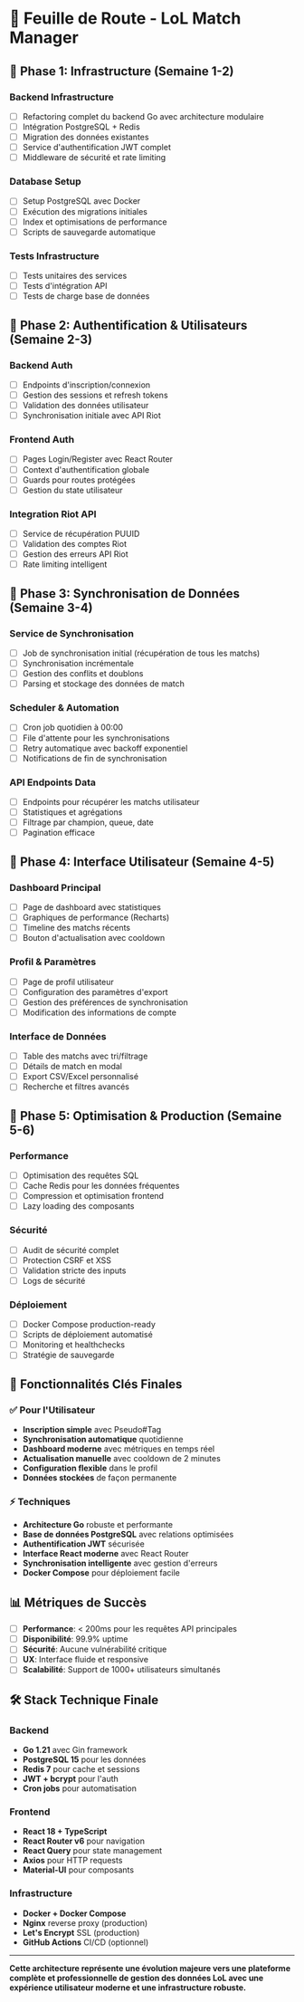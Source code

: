 # 🚀 Feuille de Route - LoL Match Manager

## 📅 **Phase 1: Infrastructure (Semaine 1-2)**

### Backend Infrastructure

- [ ] Refactoring complet du backend Go avec architecture modulaire
- [ ] Intégration PostgreSQL + Redis
- [ ] Migration des données existantes
- [ ] Service d'authentification JWT complet
- [ ] Middleware de sécurité et rate limiting

### Database Setup

- [ ] Setup PostgreSQL avec Docker
- [ ] Exécution des migrations initiales
- [ ] Index et optimisations de performance
- [ ] Scripts de sauvegarde automatique

### Tests Infrastructure

- [ ] Tests unitaires des services
- [ ] Tests d'intégration API
- [ ] Tests de charge base de données

## 📅 **Phase 2: Authentification & Utilisateurs (Semaine 2-3)**

### Backend Auth

- [ ] Endpoints d'inscription/connexion
- [ ] Gestion des sessions et refresh tokens
- [ ] Validation des données utilisateur
- [ ] Synchronisation initiale avec API Riot

### Frontend Auth

- [ ] Pages Login/Register avec React Router
- [ ] Context d'authentification globale
- [ ] Guards pour routes protégées
- [ ] Gestion du state utilisateur

### Integration Riot API

- [ ] Service de récupération PUUID
- [ ] Validation des comptes Riot
- [ ] Gestion des erreurs API Riot
- [ ] Rate limiting intelligent

## 📅 **Phase 3: Synchronisation de Données (Semaine 3-4)**

### Service de Synchronisation

- [ ] Job de synchronisation initial (récupération de tous les matchs)
- [ ] Synchronisation incrémentale
- [ ] Gestion des conflits et doublons
- [ ] Parsing et stockage des données de match

### Scheduler & Automation

- [ ] Cron job quotidien à 00:00
- [ ] File d'attente pour les synchronisations
- [ ] Retry automatique avec backoff exponentiel
- [ ] Notifications de fin de synchronisation

### API Endpoints Data

- [ ] Endpoints pour récupérer les matchs utilisateur
- [ ] Statistiques et agrégations
- [ ] Filtrage par champion, queue, date
- [ ] Pagination efficace

## 📅 **Phase 4: Interface Utilisateur (Semaine 4-5)**

### Dashboard Principal

- [ ] Page de dashboard avec statistiques
- [ ] Graphiques de performance (Recharts)
- [ ] Timeline des matchs récents
- [ ] Bouton d'actualisation avec cooldown

### Profil & Paramètres

- [ ] Page de profil utilisateur
- [ ] Configuration des paramètres d'export
- [ ] Gestion des préférences de synchronisation
- [ ] Modification des informations de compte

### Interface de Données

- [ ] Table des matchs avec tri/filtrage
- [ ] Détails de match en modal
- [ ] Export CSV/Excel personnalisé
- [ ] Recherche et filtres avancés

## 📅 **Phase 5: Optimisation & Production (Semaine 5-6)**

### Performance

- [ ] Optimisation des requêtes SQL
- [ ] Cache Redis pour les données fréquentes
- [ ] Compression et optimisation frontend
- [ ] Lazy loading des composants

### Sécurité

- [ ] Audit de sécurité complet
- [ ] Protection CSRF et XSS
- [ ] Validation stricte des inputs
- [ ] Logs de sécurité

### Déploiement

- [ ] Docker Compose production-ready
- [ ] Scripts de déploiement automatisé
- [ ] Monitoring et healthchecks
- [ ] Stratégie de sauvegarde

## 🎯 **Fonctionnalités Clés Finales**

### ✅ **Pour l'Utilisateur**

- **Inscription simple** avec Pseudo#Tag
- **Synchronisation automatique** quotidienne
- **Dashboard moderne** avec métriques en temps réel
- **Actualisation manuelle** avec cooldown de 2 minutes
- **Configuration flexible** dans le profil
- **Données stockées** de façon permanente

### ⚡ **Techniques**

- **Architecture Go** robuste et performante
- **Base de données PostgreSQL** avec relations optimisées
- **Authentification JWT** sécurisée
- **Interface React moderne** avec React Router
- **Synchronisation intelligente** avec gestion d'erreurs
- **Docker Compose** pour déploiement facile

## 📊 **Métriques de Succès**

- [ ] **Performance**: < 200ms pour les requêtes API principales
- [ ] **Disponibilité**: 99.9% uptime
- [ ] **Sécurité**: Aucune vulnérabilité critique
- [ ] **UX**: Interface fluide et responsive
- [ ] **Scalabilité**: Support de 1000+ utilisateurs simultanés

## 🛠️ **Stack Technique Finale**

### Backend

- **Go 1.21** avec Gin framework
- **PostgreSQL 15** pour les données
- **Redis 7** pour cache et sessions
- **JWT + bcrypt** pour l'auth
- **Cron jobs** pour automatisation

### Frontend

- **React 18 + TypeScript**
- **React Router v6** pour navigation
- **React Query** pour state management
- **Axios** pour HTTP requests
- **Material-UI** pour composants

### Infrastructure

- **Docker + Docker Compose**
- **Nginx** reverse proxy (production)
- **Let's Encrypt** SSL (production)
- **GitHub Actions** CI/CD (optionnel)

---

**Cette architecture représente une évolution majeure vers une plateforme complète et professionnelle de gestion des données LoL avec une expérience utilisateur moderne et une infrastructure robuste.**
